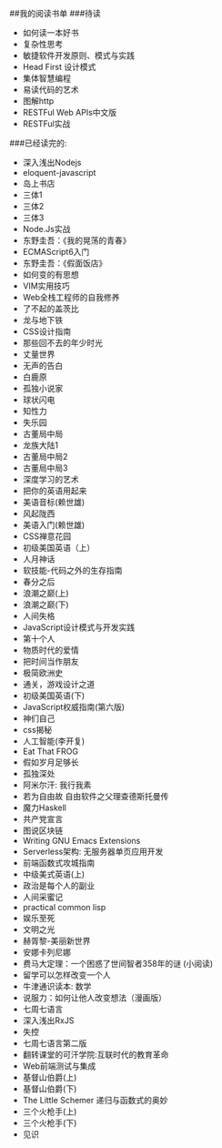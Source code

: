 ##我的阅读书单
###待读
*  如何读一本好书
*  复杂性思考
*  敏捷软件开发原则、模式与实践
*  Head First 设计模式
*  集体智慧编程
*  易读代码的艺术
*  图解http
*  RESTFul Web APIs中文版
*  RESTFul实战

###已经读完的:
*  深入浅出Nodejs
*  eloquent-javascript
*  岛上书店
*  三体1
*  三体2
*  三体3
*  Node.Js实战
*  东野圭吾：《我的晃荡的青春》
*  ECMAScript6入门
*  东野圭吾：《假面饭店》
*  如何变的有思想
*  VIM实用技巧
*  Web全栈工程师的自我修养
*  了不起的盖茨比
*  龙与地下铁
*  CSS设计指南
*  那些回不去的年少时光
*  丈量世界
*  无声的告白
*  白鹿原
*  孤独小说家
*  球状闪电
*  知性力
*  失乐园
*  古董局中局
*  龙族大陆1
*  古董局中局2
*  古董局中局3
*  深度学习的艺术
*  把你的英语用起来
*  美语音标(赖世雄)
*  风起陇西
*  美语入门(赖世雄)
*  CSS禅意花园
*  初级美国英语（上）
*  人月神话
*  软技能-代码之外的生存指南
*  春分之后
*  浪潮之巅(上)
*  浪潮之巅(下)
*  人间失格
*  JavaScript设计模式与开发实践
*  第十个人
*  物质时代的爱情
*  把时间当作朋友
*  极简欧洲史
*  通关，游戏设计之道
*  初级美国英语(下)
*  JavaScript权威指南(第六版)
*  神们自己
*  css揭秘
*  人工智能(李开复)
*  Eat That FROG
*  假如岁月足够长
*  孤独深处
*  阿米尔汗: 我行我素
*  若为自由故 自由软件之父理查德斯托曼传
*  魔力Haskell
*  共产党宣言
*  图说区块链
*  Writing GNU Emacs Extensions
*  Serverless架构: 无服务器单页应用开发
*  前端函数式攻城指南
*  中级美式英语(上)
*  政治是每个人的副业
*  人间采蜜记
*  practical common lisp
*  娱乐至死
*  文明之光
*  赫胥黎-美丽新世界
*  安娜卡列尼娜
*  费马大定理：一个困惑了世间智者358年的谜 (小阅读)
*  留学可以怎样改变一个人
*  牛津通识读本: 数学
*  说服力：如何让他人改变想法（漫画版）
*  七周七语言
*  深入浅出RxJS
*  失控
*  七周七语言第二版
*  翻转课堂的可汗学院:互联时代的教育革命
*  Web前端测试与集成
*  基督山伯爵(上)
*  基督山伯爵(下)
*  The Little Schemer 递归与函数式的奥妙
*  三个火枪手(上)
*  三个火枪手(下)
*  见识
